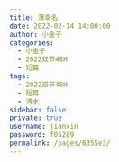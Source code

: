 ```yaml
---
title: 薄幸名
date: 2022-02-14 14:00:00
author: 小金子
categories: 
  - 小金子
  - 2022双节48H
  - 短篇
tags: 
  - 2022双节48H
  - 短篇
  - 清水
sidebar: false
private: true
username: jianxin
password: f05289
permalink: /pages/6355e3/
---
```


